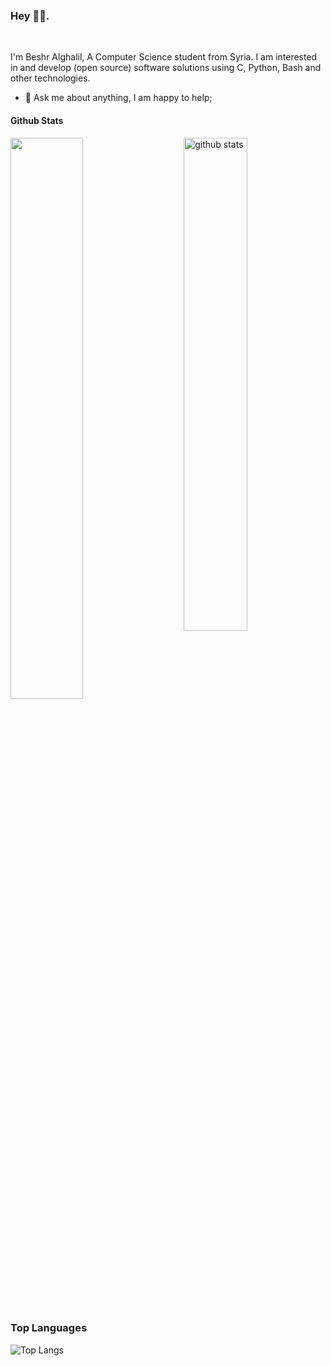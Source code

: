 ### Hey 👋🏻.
<br />

I'm Beshr Alghalil, A Computer Science student from Syria. I am interested in and develop (open source) software solutions using C, Python, Bash and other technologies.

- 💬 Ask me about anything, I am happy to help;

#### Github Stats
<img src="https://github-readme-stats.vercel.app/api?username=BishrGhalil&show_icons=true&theme=gotham" alt="github stats" width="45%" align="right"/>
<img src="https://github-readme-streak-stats.herokuapp.com/?user=BishrGhalil&theme=dark" width="48%" >

### Top Languages
 ![Top Langs](https://github-readme-stats.vercel.app/api/top-langs/?username=BishrGhalil&layout=compact)
